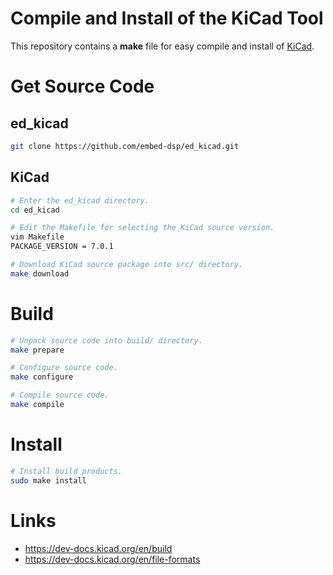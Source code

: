 
# Compile and Install of the KiCad Tool

This repository contains a **make** file for easy compile and install of [KiCad](http://kicad-pcb.org).


# Get Source Code

## ed_kicad

```bash
git clone https://github.com/embed-dsp/ed_kicad.git
```

## KiCad

```bash
# Enter the ed_kicad directory.
cd ed_kicad

# Edit the Makefile for selecting the KiCad source version.
vim Makefile
PACKAGE_VERSION = 7.0.1
```

```bash
# Download KiCad source package into src/ directory.
make download
```


# Build

```bash
# Unpack source code into build/ directory.
make prepare
```

```bash
# Configure source code.
make configure
```

```bash
# Compile source code.
make compile
```


# Install

```bash
# Install build products.
sudo make install
```


# Links

* https://dev-docs.kicad.org/en/build
* https://dev-docs.kicad.org/en/file-formats
